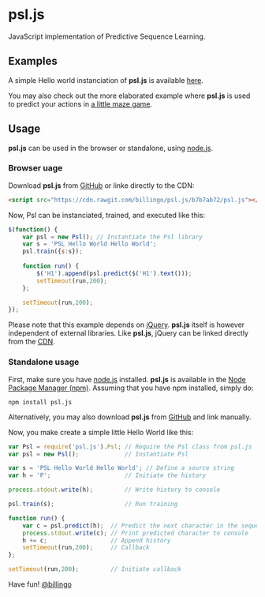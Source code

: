psl.js
======

JavaScript implementation of Predictive Sequence Learning.

Examples
--------

A simple Hello world instanciation of **psl.js** is available [here](http://www.cognitionreversed.com/psltest). 

You may also check out the more elaborated example where **psl.js** is used to predict your actions in [a little maze game](http://www.cognitionreversed.com/maze).

Usage
-----

**psl.js** can be used in the browser or standalone, using [node.js](https://nodejs.org/en/). 

### Browser uage 

Download **psl.js** from [GitHub](https://github.com/billingo/psl.js) or linke directly to the CDN: 

```html
<script src="https://cdn.rawgit.com/billingo/psl.js/b7b7ab72/psl.js"></script>
```

Now, Psl can be instanciated, trained, and executed like this: 

```javascript
$(function() {
	var psl = new Psl(); // Instantiate the Psl library
	var s = 'PSL Hello World Hello World';
	psl.train({s:s});
	
	function run() {
		$('H1').append(psl.predict($('H1').text()));
		setTimeout(run,200);
	};

	setTimeout(run,200);
});
```

Please note that this example depends on [jQuery](https://jquery.com/). **psl.js** itself is however independent of external libraries. Like **psl.js**, jQuery can be linked directly from the [CDN](https://code.jquery.com/).

### Standalone usage

First, make sure you have [node.js](https://nodejs.org/en/) installed. **psl.js** is available in the [Node Package Manager (npm)](https://www.npmjs.com/). Assuming that you have npm installed, simply do: 

```
npm install psl.js
```

Alternatively, you may also download **psl.js** from [GitHub](https://github.com/billingo/psl.js) and link manually. 

Now, you make create a simple little Hello World like this:

```javascript
var Psl = require('psl.js').Psl; // Require the Psl class from psl.js
var psl = new Psl();             // Instantiate Psl

var s = 'PSL Hello World Hello World'; // Define a source string
var h = 'P';                     // Initiate the history

process.stdout.write(h);         // Write history to console

psl.train(s);                    // Run training

function run() {
	var c = psl.predict(h);  // Predict the next character in the sequence
	process.stdout.write(c); // Print predicted character to console
	h += c;                  // Append history
	setTimeout(run,200);     // Callback
};

setTimeout(run,200);         // Initiate callback
``` 

Have fun! [@billingo](https://github.com/billingo)